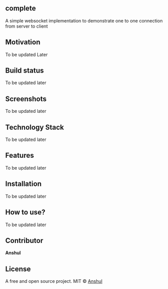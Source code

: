 ## complete
A simple websocket implementation to demonstrate one to one connection from server to client

## Motivation
To be updated Later

## Build status
To be updated later

## Screenshots
To be updated later

## Technology Stack
To be updated later

## Features
To be updated later

## Installation
To be updated later

## How to use?
To be updated later

## Contributor

**Anshul**

## License
A free and open source project.
MIT © [Anshul]()